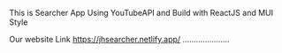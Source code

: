 This is Searcher App Using YouTubeAPI and Build with ReactJS and MUI Style

Our website Link  https://jhsearcher.netlify.app/   .....................
